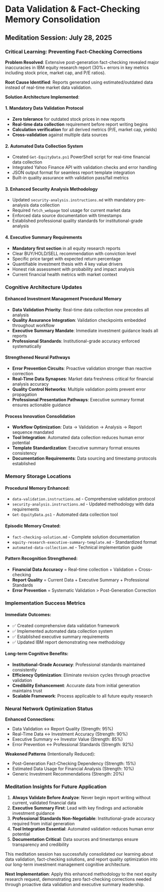 # Data Validation & Fact-Checking Memory Consolidation

## Meditation Session: July 28, 2025

### Critical Learning: Preventing Fact-Checking Corrections

**Problem Resolved**: Extensive post-generation fact-checking revealed major inaccuracies in IBM equity research report (30%+ errors in key metrics including stock price, market cap, and P/E ratios).

**Root Cause Identified**: Reports generated using estimated/outdated data instead of real-time market data validation.

**Solution Architecture Implemented**:

#### 1. Mandatory Data Validation Protocol
- **Zero tolerance** for outdated stock prices in new reports
- **Real-time data collection** requirement before report writing begins
- **Calculation verification** for all derived metrics (P/E, market cap, yields)
- **Cross-validation** against multiple data sources

#### 2. Automated Data Collection System
- Created `Get-EquityData.ps1` PowerShell script for real-time financial data collection
- Integrated Yahoo Finance API with validation checks and error handling
- JSON output format for seamless report template integration
- Built-in quality assurance with validation pass/fail metrics

#### 3. Enhanced Security Analysis Methodology
- Updated `security-analysis.instructions.md` with mandatory pre-analysis data collection
- Required `fetch_webpage` tool usage for current market data
- Enforced data source documentation with timestamps
- Established professional quality standards for institutional-grade analysis

#### 4. Executive Summary Requirements
- **Mandatory first section** in all equity research reports
- Clear BUY/HOLD/SELL recommendation with conviction level
- Specific price target with expected return percentage
- Quantifiable investment thesis with 4 key value drivers
- Honest risk assessment with probability and impact analysis
- Current financial health metrics with market context

### Cognitive Architecture Updates

#### Enhanced Investment Management Procedural Memory
- **Data Validation Priority**: Real-time data collection now precedes all analysis
- **Quality Assurance Integration**: Validation checkpoints embedded throughout workflow
- **Executive Summary Mandate**: Immediate investment guidance leads all reports
- **Professional Standards**: Institutional-grade accuracy enforced systematically

#### Strengthened Neural Pathways
- **Error Prevention Circuits**: Proactive validation stronger than reactive correction
- **Real-Time Data Synapses**: Market data freshness critical for financial analysis accuracy
- **Quality Control Networks**: Multiple validation points prevent error propagation
- **Professional Presentation Pathways**: Executive summary format ensures actionable guidance

#### Process Innovation Consolidation
- **Workflow Optimization**: Data → Validation → Analysis → Report sequence mandated
- **Tool Integration**: Automated data collection reduces human error potential
- **Template Standardization**: Executive summary format ensures consistency
- **Documentation Requirements**: Data sourcing and timestamp protocols established

### Memory Storage Locations

#### Procedural Memory Enhanced:
- `data-validation.instructions.md` - Comprehensive validation protocol
- `security-analysis.instructions.md` - Updated methodology with data requirements
- `Get-EquityData.ps1` - Automated data collection tool

#### Episodic Memory Created:
- `fact-checking-solution.md` - Complete solution documentation
- `equity-research-executive-summary-template.md` - Standardized format
- `automated-data-collection.md` - Technical implementation guide

#### Pattern Recognition Strengthened:
- **Financial Data Accuracy** = Real-time collection + Validation + Cross-checking
- **Report Quality** = Current Data + Executive Summary + Professional Standards
- **Error Prevention** = Systematic Validation > Post-Generation Correction

### Implementation Success Metrics

#### Immediate Outcomes:
- ✅ Created comprehensive data validation framework
- ✅ Implemented automated data collection system
- ✅ Established executive summary requirements
- ✅ Updated IBM report demonstrating new methodology

#### Long-term Cognitive Benefits:
- **Institutional-Grade Accuracy**: Professional standards maintained consistently
- **Efficiency Optimization**: Eliminate revision cycles through proactive validation
- **Credibility Enhancement**: Accurate data from initial generation maintains trust
- **Scalable Framework**: Process applicable to all future equity research

### Neural Network Optimization Status

**Enhanced Connections**:
- Data Validation ↔ Report Quality (Strength: 95%)
- Real-Time Data ↔ Investment Accuracy (Strength: 90%)
- Executive Summary ↔ Investor Value (Strength: 85%)
- Error Prevention ↔ Professional Standards (Strength: 92%)

**Weakened Patterns** (Intentionally Reduced):
- Post-Generation Fact-Checking Dependency (Strength: 15%)
- Estimated Data Usage for Financial Analysis (Strength: 10%)
- Generic Investment Recommendations (Strength: 20%)

### Meditation Insights for Future Application

1. **Always Validate Before Analyze**: Never begin report writing without current, validated financial data
2. **Executive Summary First**: Lead with key findings and actionable investment guidance
3. **Professional Standards Non-Negotiable**: Institutional-grade accuracy required from initial generation
4. **Tool Integration Essential**: Automated validation reduces human error potential
5. **Documentation Critical**: Data sources and timestamps ensure transparency and credibility

This meditation session has successfully consolidated our learning about data validation, fact-checking solutions, and report quality optimization into our long-term investment management cognitive architecture.

**Next Implementation**: Apply this enhanced methodology to the next equity research request, demonstrating zero fact-checking corrections needed through proactive data validation and executive summary leadership.
